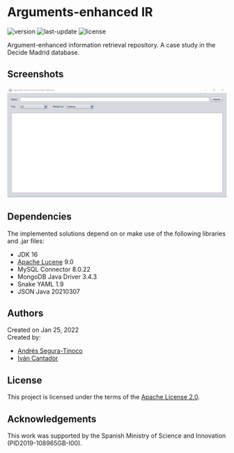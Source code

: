 # Arguments-enhanced IR
![version](https://img.shields.io/badge/version-0.4.0-blue)
![last-update](https://img.shields.io/badge/last_update-2/7/2022-orange)
![license](https://img.shields.io/badge/license-Apache_2.0-brightgreen)

Argument-enhanced information retrieval repository. A case study in the Decide Madrid database.

## Screenshots
![arg-ir-gui](https://raw.githubusercontent.com/argrecsys/arg-enhanced-ir/main/images/gui.gif)

## Dependencies
The implemented solutions depend on or make use of the following libraries and .jar files:
- JDK 16
- <a href="https://lucene.apache.org/" target="_blank">Apache Lucene</a> 9.0
- MySQL Connector 8.0.22
- MongoDB Java Driver 3.4.3
- Snake YAML 1.9
- JSON Java 20210307

## Authors
Created on Jan 25, 2022  
Created by:
- <a href="https://github.com/ansegura7" target="_blank">Andrés Segura-Tinoco</a>
- <a href="http://arantxa.ii.uam.es/~cantador/" target="_blank">Iv&aacute;n Cantador</a>

## License
This project is licensed under the terms of the <a href="https://github.com/argrecsys/arg-enhanced-ir/blob/main/LICENSE">Apache License 2.0</a>.

## Acknowledgements
This work was supported by the Spanish Ministry of Science and Innovation (PID2019-108965GB-I00).

